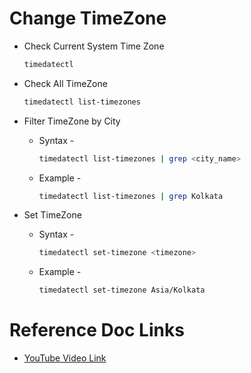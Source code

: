 # Change TimeZone

- Check Current System Time Zone

    ```sh
    timedatectl
    ```

- Check All TimeZone

    ```sh
    timedatectl list-timezones
    ```

- Filter TimeZone by City

    - Syntax - 

        ```sh
        timedatectl list-timezones | grep <city_name>
        ```

    - Example - 
    
        ```sh
        timedatectl list-timezones | grep Kolkata
        ```

- Set TimeZone

    - Syntax - 

        ```sh
        timedatectl set-timezone <timezone>
        ```

    - Example - 
    
        ```sh
        timedatectl set-timezone Asia/Kolkata
        ```


# Reference Doc Links

- [YouTube Video Link](https://youtu.be/u4PkZsK03cU?si=gmfUdgaItlgTitts)
